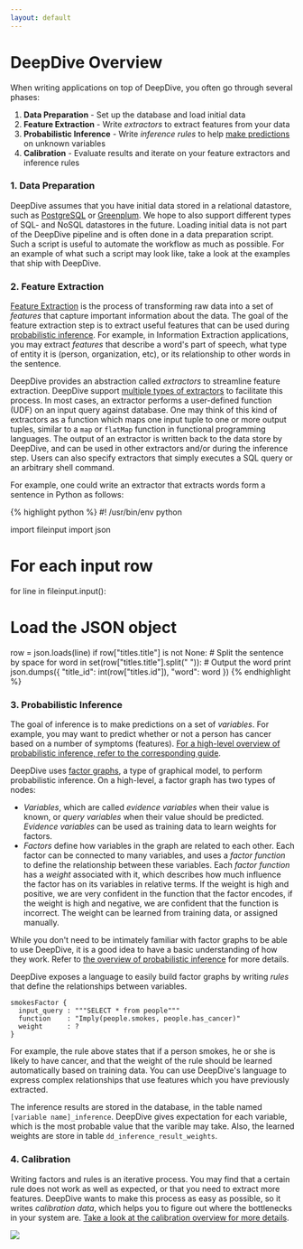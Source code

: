 ```yaml
---
layout: default
---
```


# DeepDive Overview

When writing applications on top of DeepDive, you often go through several phases:

1. **Data Preparation** - Set up the database and load initial data
2. **Feature Extraction** - Write *extractors* to extract features from your data
3. **Probabilistic Inference** - Write *inference rules* to help [make predictions](/doc/general/inference.html) on unknown variables
4. **Calibration** - Evaluate results and iterate on your feature extractors and inference rules

### 1. Data Preparation

DeepDive assumes that you have initial data stored in a relational datastore, such as [PostgreSQL](http://postgresql.org/) or [Greenplum](http://gopivotal.com/products/pivotal-greenplum-database). We hope to also support different types of SQL- and NoSQL datastores in the future. Loading initial data is not part of the DeepDive pipeline and is often done in a data preparation script. Such a script is useful to automate the workflow as much as possible. For an example of what such a script may look like, take a look at the examples that ship with DeepDive.

### 2. Feature Extraction

<!-- TODO -->

[Feature Extraction](http://en.wikipedia.org/wiki/Feature_extraction) is the process of transforming raw data into a set of *features* that capture important information about the data. The goal of the feature extraction step is to extract useful features that can be used during [probabilistic inference](/doc/general/inference.html). For example, in Information Extraction applications, you may extract *features* that describe a word's part of speech, what type of entity it is (person, organization, etc), or its relationship to other words in the sentence.

DeepDive provides an abstraction called *extractors* to streamline feature extraction. 
DeepDive support [multiple types of extractors](/doc/extractors.html) to facilitate this process.
In most cases, an extractor performs a user-defined function (UDF) on an input query against database. One may think of this kind of extractors as a function which maps one input tuple to one or more output tuples, similar to a `map` or `flatMap` function in functional programming languages. The output of an extractor is written back to the data store by DeepDive, and can be used in other extractors and/or during the inference step.
Users can also specify extractors that simply executes a SQL query or an arbitrary shell command.

<!-- Because extractors operate on *stdin* and *stdout* they can be arbitrary executable files, written in any programming language. If you are familiar with Hadoop, this is quite similar to how Hadoop streaming functions are written.  -->

For example, one could write an extractor that extracts words form a sentence in Python as follows:

{% highlight python %}
#! /usr/bin/env python

import fileinput
import json

# For each input row
for line in fileinput.input():
  # Load the JSON object
  row = json.loads(line)
  if row["titles.title"] is not None:
    # Split the sentence by space
    for word in set(row["titles.title"].split(" ")):
      # Output the word
      print json.dumps({
        "title_id": int(row["titles.id"]), 
        "word": word
      })
{% endhighlight %}


### 3. Probabilistic Inference

The goal of inference is to make predictions on a set of *variables*. For example, you may want to predict whether or not a person has cancer based on a number of symptoms (features). [For a high-level overview of probabilistic inference, refer to the corresponding guide](/doc/general/inference.html).

DeepDive uses [factor graphs](http://en.wikipedia.org/wiki/Factor_graph), a type of graphical model, to perform probabilistic inference. On a high-level, a factor graph has two types of nodes:

- *Variables*, which are called *evidence variables* when their value is known, or *query variables* when their value should be predicted. *Evidence variables* can be used as training data to learn weights for factors.
- *Factors* define how variables in the graph are related to each other. Each factor can be connected to many variables, and uses a *factor function* to define the relationship between these variables. Each *factor function* has a *weight* associated with it, which describes how much influence the factor has on its variables in relative terms. If the weight is high and positive, we are very confident in the function that the factor encodes, if the weight is high and negative, we are confident that the function is incorrect. The weight can be learned from training data, or assigned manually.

While you don't need to be intimately familiar with factor graphs to be able to use DeepDive, it is a good idea to have a basic understanding of how they work. Refer to [the overview of probabilistic inference](/doc/general/inference.html) for more details.

DeepDive exposes a language to easily build factor graphs by writing *rules* that define the relationships between variables. 

    smokesFactor {
      input_query : """SELECT * from people"""
      function    : "Imply(people.smokes, people.has_cancer)"
      weight      : ?
    }

For example, the rule above states that if a person smokes, he or she is likely to have cancer, and that the weight of the rule should be learned automatically based on training data. You can use DeepDive's language to express complex relationships that use features which you have previously extracted.

The inference results are stored in the database, in the table named `[variable name]_inference`. DeepDive gives expectation for each variable, which is the most probable value that the varible may take. Also, the learned weights are store in table `dd_inference_result_weights`.

### 4. Calibration

Writing factors and rules is an iterative process. You may find that a certain rule does not work as well as expected, or that you need to extract more features. DeepDive wants to make this process as easy as possible, so it writes *calibration data*, which helps you to figure out where the bottlenecks in your system are. [Take a look at the calibration overview for more details](doc/general/calibration.html).

![]({{site.baseurl}}/images/calibration_example.png)




